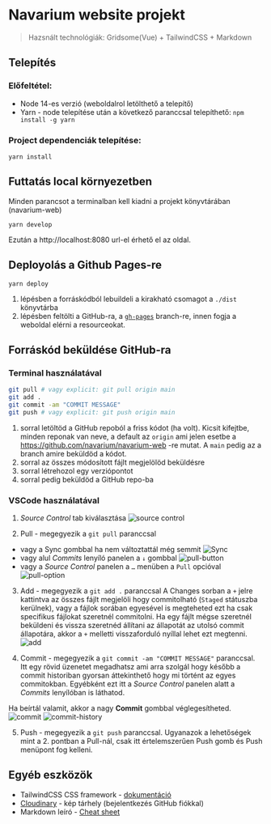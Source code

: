 # Navarium website projekt

> Hazsnált technológiák: Gridsome(Vue) + TailwindCSS + Markdown

## Telepítés

### Előfeltétel:
- Node 14-es verzió (weboldalrol letölthető a telepítő)
- Yarn - node telepítése után a következő paranccsal telepíthető: `npm install -g yarn`

### Project dependenciák telepítése:
`yarn install`


## Futtatás local környezetben
Minden parancsot a terminalban kell kiadni a projekt könyvtárában (navarium-web)

`yarn develop`

Ezután a http://localhost:8080 url-el érhető el az oldal.


## Deployolás a Github Pages-re
`yarn deploy`
1. lépésben a forráskódból lebuildeli a kirakható csomagot a `./dist` könyvtárba
2. lépésben feltölti a GitHub-ra, a [`gh-pages`](https://github.com/navarium/navarium-web/tree/gh-pages) branch-re, innen fogja a weboldal elérni a resourceokat.


## Forráskód beküldése GitHub-ra
### Terminal használatával
```bash
git pull # vagy explicit: git pull origin main
git add .
git commit -am "COMMIT MESSAGE"
git push # vagy explicit: git push origin main
```
1. sorral letöltöd a GitHub repoból a friss kódot (ha volt).
  Kicsit kifejtbe, minden reponak van neve, a default az `origin` ami jelen esetbe a https://github.com/navarium/navarium-web -re mutat. A `main` pedig az a branch amire beküldöd a kódot.
2. sorral az összes módosított fájlt megjelölöd beküldésre
3. sorral létrehozol egy verziópontot
4. sorral pedig beküldöd a GitHub repo-ba

### VSCode használatával

1. *Source Control* tab kiválasztása
![source control](https://res.cloudinary.com/dvjmebbte/image/upload/v1677918083/develop/SCR-20230304-czj_jvd51n.png)

2. Pull - megegyezik a `git pull` paranccsal
  - vagy a Sync gombbal ha nem változtattál még semmit
  ![Sync](https://res.cloudinary.com/dvjmebbte/image/upload/v1677962687/develop/SCR-20230304-u6r_j4rhcz.png)
  - vagy alul *Commits* lenyíló panelen a `↓` gombbal
  ![pull-button](https://res.cloudinary.com/dvjmebbte/image/upload/v1677962980/develop/SCR-20230304-uav_satcgo.png)
  - vagy a *Source Control* panelen a `…` menüben a `Pull` opcióval
  ![pull-option](https://res.cloudinary.com/dvjmebbte/image/upload/v1677918347/develop/SCR-20230304-d2r_fzcfhy.png)

3. Add - megegyezik a `git add .` paranccsal
A Changes sorban a `+` jelre kattintva az összes fájlt megjelöli hogy commitolható (`Staged` státuszba kerülnek), vagy a fájlok sorában egyesével is megteheted ezt ha csak specifikus fájlokat szeretnél commitolni. Ha egy fájlt mégse szeretnél beküldeni és vissza szeretnéd állítani az állapotát az utolsó commit állapotára, akkor a `+` melletti visszaforduló nyíllal lehet ezt megtenni.
![add](https://res.cloudinary.com/dvjmebbte/image/upload/v1677918537/develop/SCR-20230304-d5s_vm700b.png)

4. Commit - megegyezik a `git commit -am "COMMIT MESSAGE"` paranccsal.
Itt egy rövid üzenetet megadhatsz ami arra szolgál hogy később a commit historiban gyorsan áttekinthető hogy mi történt az egyes commitokban. Egyébként ezt itt a *Source Control* panelen alatt a *Commits* lenyílóban is láthatod.

Ha beírtál valamit, akkor a nagy **Commit** gombbal véglegesítheted.
![commit](https://res.cloudinary.com/dvjmebbte/image/upload/v1677960820/develop/SCR-20230304-tf7_o6leg6.png)
![commit-history](https://res.cloudinary.com/dvjmebbte/image/upload/v1677961087/develop/SCR-20230304-tkl_tyjkbl.png)

5. Push - megegyezik a `git push` paranccsal.
Ugyanazok a lehetőségek mint a 2. pontban a Pull-nál, csak itt értelemszerűen Push gomb és Push menüpont fog kelleni.

## Egyéb eszközök

- TailwindCSS CSS framework - [dokumentáció](https://tailwindcss.com/docs/installation)
- [Cloudinary](https://cloudinary.com) - kép tárhely (bejelentkezés GitHub fiókkal)
- Markdown leíró - [Cheat sheet](https://www.markdownguide.org/cheat-sheet/)



